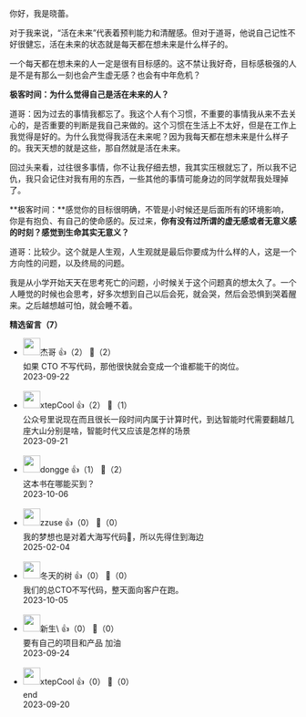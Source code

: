 你好，我是晓蕾。

对于我来说，“活在未来”代表着预判能力和清醒感。但对于道哥，他说自己记性不好很健忘，活在未来的状态就是每天都在想未来是什么样子的。

一个每天都在想未来的人一定是很有目标感的。这不禁让我好奇，目标感极强的人是不是有那么一刻也会产生虚无感？也会有中年危机？

**极客时间：为什么觉得自己是活在未来的人？**

道哥：因为过去的事情我都忘了。我这个人有个习惯，不重要的事情我从来不去关心的，是否重要的判断是我自己来做的。这个习惯在生活上不太好，但是在工作上我觉得是好的。为什么我觉得我活在未来呢？因为我每天都在想未来是什么样子的。我天天想的就是这些，那自然就是活在未来。

回过头来看，过往很多事情，你不让我仔细去想，我其实压根就忘了，所以我不记仇，我只会记住对我有用的东西，一些其他的事情可能身边的同学就帮我处理掉了。

**极客时间：**感觉你的目标很明确，不管是小时候还是后面所有的环境影响，你是有抱负、有自己的使命感的。反过来，**你有没有过所谓的虚无感或者无意义感的时刻？感觉到生命其实无意义？**

道哥：比较少。这个就是人生观，人生观就是最后你要成为什么样的人，这是一个方向性的问题，以及终局的问题。

我是从小学开始天天在思考死亡的问题，小时候关于这个问题真的想太久了。一个人睡觉的时候也会思考，好多次想到自己以后会死，就会哭，然后会恐惧到哭着醒来。之后越想越可怕，就会睡不着。
<div><strong>精选留言（7）</strong></div><ul>
<li><img src="https://static001.geekbang.org/account/avatar/00/24/d8/69/222f441b.jpg" width="30px"><span>杰哥</span> 👍（2） 💬（2）<div>如果 CTO 不写代码，那他很快就会变成一个谁都能干的岗位。</div>2023-09-22</li><br/><li><img src="https://static001.geekbang.org/account/avatar/00/17/8d/af/01deb987.jpg" width="30px"><span>xtepCool</span> 👍（2） 💬（1）<div>公众号里说现在而且很长一段时间内属于计算时代，到达智能时代需要翻越几座大山分别是啥，智能时代又应该是怎样的场景</div>2023-09-21</li><br/><li><img src="https://static001.geekbang.org/account/avatar/00/0f/61/90/de8c61a0.jpg" width="30px"><span>dongge</span> 👍（1） 💬（2）<div>这本书在哪能买到？</div>2023-10-06</li><br/><li><img src="" width="30px"><span>zzuse</span> 👍（0） 💬（0）<div>我的梦想也是对着大海写代码🤣，所以先得住到海边</div>2025-02-04</li><br/><li><img src="https://static001.geekbang.org/account/avatar/00/0f/f6/6d/143deae5.jpg" width="30px"><span>冬天的树</span> 👍（0） 💬（0）<div>我们的总CTO不写代码，整天面向客户在跑。</div>2023-10-05</li><br/><li><img src="https://static001.geekbang.org/account/avatar/00/12/57/f0/f6155d5f.jpg" width="30px"><span>新生\</span> 👍（0） 💬（0）<div>要有自己的项目和产品 加油</div>2023-09-24</li><br/><li><img src="https://static001.geekbang.org/account/avatar/00/17/8d/af/01deb987.jpg" width="30px"><span>xtepCool</span> 👍（0） 💬（0）<div>end</div>2023-09-20</li><br/>
</ul>